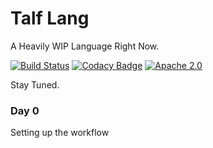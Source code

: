 Talf Lang
==============================

A Heavily WIP Language Right Now.

[![Build Status](https://travis-ci.org/BakaBBQ/talf-lang.svg)](https://travis-ci.org/BakaBBQ/talf-lang)
[![Codacy Badge](https://api.codacy.com/project/badge/grade/2d999a6b51304f95bd62f07e8c8c10a0)](https://www.codacy.com/app/baqiao_liu/talf-lang)
[![Apache 2.0](https://img.shields.io/badge/License-Apache%202.0-blue.svg)](http://www.apache.org/licenses/LICENSE-2.0.html)

Stay Tuned.

### Day 0
Setting up the workflow
